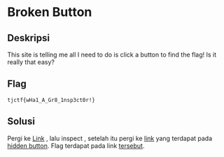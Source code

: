 # Broken Button

## Deskripsi
This site is telling me all I need to do is click a button to find the flag! Is it really that easy?

## Flag
```
tjctf{wHa1_A_Gr8_1nsp3ct0r!}
```

## Solusi
Pergi ke [Link](https://broken_button.tjctf.org/) , lalu inspect , setelah itu pergi ke [link](https://broken_button.tjctf.org/find_the_flag!.html) yang terdapat pada [hidden button](https://github.com/nissyua/TJCTF2020/blob/master/Web/Broken%20Button/ss.PNG). Flag terdapat pada link [tersebut](https://github.com/nissyua/TJCTF2020/blob/master/Web/Broken%20Button/flag.PNG).
